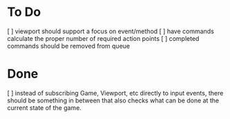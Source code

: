 # To Do

[ ] viewport should support a focus on event/method
[ ] have commands calculate the proper number of required action points
[ ] completed commands should be removed from queue

# Done

[ ] instead of subscribing Game, Viewport, etc directly to input events, there should be something in between that also checks what can be done at the current state of the game.
